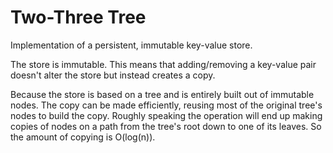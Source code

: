 Two-Three Tree
==============

Implementation of a persistent, immutable key-value store.

The store is immutable. This means that adding/removing a 
key-value pair doesn't alter the store but instead creates a 
copy.

Because the store is based on a tree and is entirely built
out of immutable nodes. The copy can be made efficiently,
reusing most of the original tree's nodes to build the copy.
Roughly speaking the operation will end up making copies 
of nodes on a path from the tree's root down to one of its 
leaves. So the amount of copying is O(log(n)).